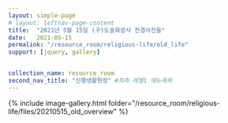 ```yaml
---
layout: simple-page
# layout: leftnav-page-content
title:  "2021년 5월 15일 (구)도솔화암사 전경사진들"
date:   2021-05-15
permalink: "/resource_room/religious-life/old_life"
support: [jquery, gallery]


collection_name: resource_room
second_nav_title: "신행생활현장" #좌측 레벨1 메뉴제목
---
```


{% include image-gallery.html folder="/resource_room/religious-life/files/20210515_old_overview" %}

